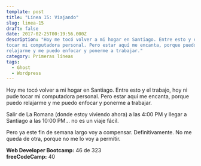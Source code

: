 ```yaml
---
template: post
title: "Línea 15: Viajando"
slug: linea-15
draft: false
date: 2017-02-25T00:19:56.000Z
description: "Hoy me tocó volver a mi hogar en Santiago. Entre esto y el trabajo, hoy ni pude
tocar mi computadora personal. Pero estar aquí me encanta, porque puedo
relajarme y me puedo enfocar y ponerme a trabajar."
category: Primeras líneas
tags:
  - Ghost
  - Wordpress
---
```

Hoy me tocó volver a mi hogar en Santiago. Entre esto y el trabajo, hoy ni pude tocar mi computadora personal. Pero estar aquí me encanta, porque puedo relajarme y me puedo enfocar y ponerme a trabajar.

 Salir de La Romana (donde estoy viviendo ahora) a las 4:00 PM y llegar a Santiago a las 10:00 PM… no es un viaje fácil.

 Pero ya este fin de semana largo voy a compensar. Definitivamente. No me queda de otra, porque no me lo voy a permitir.

 **Web Developer Bootcamp:** 46 de 323  
 **freeCodeCamp:** 40

 